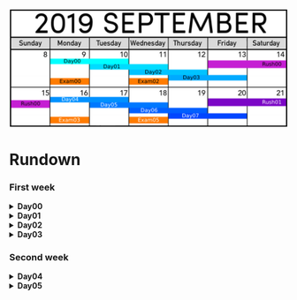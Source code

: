
![calendar](./calendar.png)

# Rundown
### First week
<details><summary><b>Day00</b></summary>
  
* [x] `ex00` naive search
* [x] `ex01` sort array
* [x] `ex02` binary search/half-interval search
* [x] `ex03` hash table
* [x] `ex04` Karp-Rabin string-search
* [ ] `ex05`
* [ ] `ex06`
* [ ] `ex07`
* [ ] `ex08`
</details>

<details><summary><b>Day01</b></summary>

* [ ] `ex00`
* [ ] `ex01`
* [ ] `ex02`
* [ ] `ex03`
* [ ] `ex04`
* [ ] `ex05`
* [ ] `ex06`
* [ ] `ex07`
* [ ] `ex08`
</details>

<details><summary><b>Day02</b></summary>

* [x] `ex00` bubble sort
* [x] `ex01` insertion sort
* [x] `ex02` quick sort
* [x] `ex03` merge sort
* [x] `ex04` count sort
* [x] `ex05` binary search with rotated array
* [x] `ex06` radix sort
* [ ] `ex07` divide and conquer
* [ ] `ex08` external sort
* [ ] `ex09`
</details>


<details><summary><b>Day03</b></summary>

* [ ] `ex00` binary search tree
* [ ] `ex01` binary search tree
* [ ] `ex02` n-ary tree
* [ ] `ex03` min-heap and max-heap
* [ ] `ex04` max-heap
* [ ] `ex05` trie/prefix tree
</details>

### Second week

<details><summary><b>Day04</b></summary>

* [ ] `ex00` addition
* [ ] `ex01` `&` and `|`
* [ ] `ex02` bitshift
* [ ] `ex03` xor
* [ ] `ex04` check index bit
* [ ] `ex05` unset bit
* [ ] `ex06`
* [ ] `ex07`
* [ ] `ex08`
* [ ] `ex09`
* [ ] `ex10`
* [ ] `ex11`
* [ ] `ex12`
* [ ] `ex13`
* [ ] `ex14`
* [ ] `ex15`
* [ ] `ex16`
* [ ] `ex17`
* [ ] `ex18`
* [ ] `ex19`
* [ ] `ex20`
</details>

<details><summary><b>Day05</b></summary>

* [ ] `ex00`
* [ ] `ex01`
* [ ] `ex02`
* [ ] `ex03`
* [ ] `ex04`
* [ ] `ex05`
* [ ] `ex06`
* [ ] `ex07`
* [ ] `ex08`
</details>

